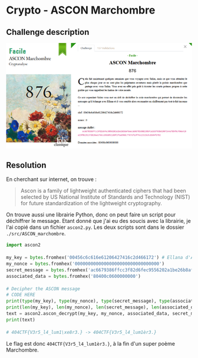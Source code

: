 # Crypto - ASCON Marchombre

## Challenge description

![Challenge description](./imgs/ascon_marchombre.png)

## Resolution

En cherchant sur internet, on trouve :

> Ascon is a family of lightweight authenticated ciphers that had been selected by US National Institute of Standards and Technology (NIST) for future standardization of the lightweight cryptography.

On trouve aussi une librairie Python, donc on peut faire un script pour déchiffrer le message. Etant donné que j'ai eu des soucis avec la librairie, je l'ai copié dans un fichier `ascon2.py`. Les deux scripts sont dans le dossier `./src/ASCON_marchombre`.

```python
import ascon2

my_key = bytes.fromhex('00456c6c616e61206427416c2d466172') # Ellana d'Al-Far <333
my_nonce = bytes.fromhex('00000000000000000000000000000000')
secret_message = bytes.fromhex('ac6679386ffcc3f82d6fec9556202a1be26b8af8eecab98783d08235bfca263793b61997244e785f5cf96e419a23f9b29137d820aab766ce986092180f1f5a690dc7767ef1df76e13315a5c8b04fb782')
associated_data = bytes.fromhex('80400c0600000000')

# Decipher the ASCON message
# CODE HERE
print(type(my_key), type(my_nonce), type(secret_message), type(associated_data))
print(len(my_key), len(my_nonce), len(secret_message), len(associated_data))
text = ascon2.ascon_decrypt(my_key, my_nonce, associated_data, secret_message)
print(text)

# 404CTF{V3r5_l4_lum1\xe8r3.} -> 404CTF{V3r5_l4_lum1èr3.}
```

Le flag est donc `404CTF{V3r5_l4_lum1èr3.}`, à la fin d'un super poème Marchombre.